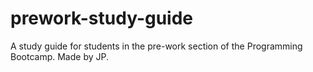 # prework-study-guide
A study guide for students in the pre-work section of the Programming Bootcamp. Made by JP.
